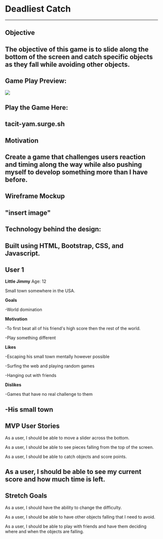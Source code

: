 # Deadliest Catch
-------------------------------------
## Objective
The objective of this game is to slide along the bottom of the screen and catch specific objects as they fall while avoiding other objects.
-------------------------------------
## Game Play Preview:
![](https://i.imgur.com/8E1bIZW.png)

## Play the Game Here:
tacit-yam.surge.sh
-------------------------------------
## Motivation
Create a game that challenges users reaction and timing along the way while also pushing myself to develop something more than I have before.
-------------------------------------
## Wireframe Mockup
"insert image"
-------------------------------------
## Technology behind the design:
Built using HTML, Bootstrap, CSS, and Javascript.
-------------------------------------
## User 1
**Little Jimmy**
Age: 12

Small town somewhere in the USA.

**Goals**

-World domination

**Motivation**

-To first beat all of his friend's high score then the rest of the world.

-Play something different

**Likes**

-Escaping his small town mentally however possible

-Surfing the web and playing random games

-Hanging out with friends

**Dislikes**

-Games that have no real challenge to them

-His small town
-------------------------------------
## MVP User Stories ##

As a user, I should be able to move a slider across the bottom.

As a user, I should be able to see pieces falling from the top of the screen.

As a user, I should be able to catch objects and score points.

As a user, I should be able to see my current score and how much time is left.
--------------------------------------
## Stretch Goals ##

As a user, I should have the ability to change the difficulty.

As a user, I should be able to have other objects falling that I need to avoid.

As a user, I should be able to play with friends and have them deciding where and when the objects are falling.
